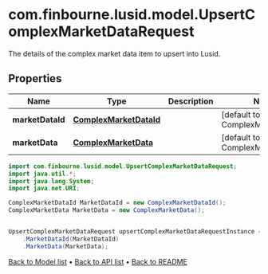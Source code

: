 # com.finbourne.lusid.model.UpsertComplexMarketDataRequest
The details of the complex market data item to upsert into Lusid.

## Properties

Name | Type | Description | Notes
------------ | ------------- | ------------- | -------------
**marketDataId** | [**ComplexMarketDataId**](ComplexMarketDataId.md) |  | [default to ComplexMarketDataId]
**marketData** | [**ComplexMarketData**](ComplexMarketData.md) |  | [default to ComplexMarketData]

```java
import com.finbourne.lusid.model.UpsertComplexMarketDataRequest;
import java.util.*;
import java.lang.System;
import java.net.URI;

ComplexMarketDataId MarketDataId = new ComplexMarketDataId();
ComplexMarketData MarketData = new ComplexMarketData();


UpsertComplexMarketDataRequest upsertComplexMarketDataRequestInstance = new UpsertComplexMarketDataRequest()
    .MarketDataId(MarketDataId)
    .MarketData(MarketData);
```


[Back to Model list](../README.md#documentation-for-models) &#8226; [Back to API list](../README.md#documentation-for-api-endpoints) &#8226; [Back to README](../README.md)
